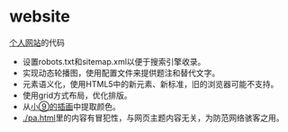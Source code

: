 # website
[个人网站](http://jingkaimori.top)的代码

+ 设置robots.txt和sitemap.xml以便于搜索引擎收录。
+ 实现动态轮播图，使用配置文件来提供题注和替代文字。
+ 元素语义化，使用HTML5中的新元素、新标准，旧的浏览器可能不支持。
+ 使用grid方式布局，优化排版。
+ 从[小⑨的插画](https://www.pixiv.net/artworks/82303140)中提取颜色。
+ [./pa.html](./pa.html)里的内容有冒犯性，与网页主题内容无关，为防范网络骇客之用。